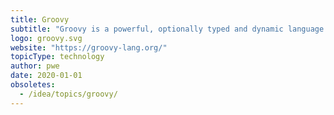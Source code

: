 ```yaml
---
title: Groovy
subtitle: "Groovy is a powerful, optionally typed and dynamic language for the JVM."
logo: groovy.svg
website: "https://groovy-lang.org/"
topicType: technology
author: pwe
date: 2020-01-01
obsoletes:
  - /idea/topics/groovy/
---
```

